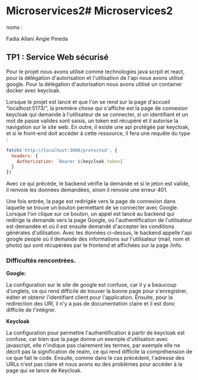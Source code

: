 # Microservices2# Microservices2

noms :

Fadia Allani
Angie Pineda

## TP1 : Service Web sécurisé

Pour le projet nous avons utilisé comme technologies java scrpit et react, pour la délégation d'autorisation et l'utilisation de l'api nous avons utilisé google. Pour la délégation d'autorisation nous avons utilisé un container docker avec keycloak.

Lorsque le projet est lancé et que l'on se rend sur la page d'accueil “localhost:5173/”, la première chose qui s'affiche est la page de connexion keycloak qui demande à l'utilisateur de se connecter, si un identifiant et un mot de passe valides sont saisis, un token est récupéré et il autorise la navigation sur le site web. En outre, il existe une api protégée par keycloak, et si le front-end doit accéder à cette ressource, il fera une requête du type :

```js
fetch('http://localhost:3000/protected', {
  headers: {
    Authorization: `Bearer ${keycloak.token}`
  }
})
```

Avec ce qui précède, le backend vérifie la demande et si le jeton est valide, il renvoie les données demandées, sinon il renvoie une erreur 401.

Une fois entrée, la page est redirigée vers la page de connexion dans laquelle se trouve un bouton permettant de se connecter avec Google. Lorsque l'on clique sur ce bouton, un appel est lancé au backend qui redirige la demande vers la page Google, où l'authentification de l'utilisateur est demandée et où il est ensuite demandé d'accepter les conditions générales d'utilisation. Avec les données ci-dessus, le backend appelle l'api google people où il demande des informations sur l'utilisateur (mail, nom et photo) qui sont récupérées par le frontend et affichées sur la page /info.


### Difficultés rencontrées.

**Google:** 

La configuration sur le site de google est confuse, car il y a beaucoup d'onglets, ce qui rend difficile de trouver la bonne page pour s'enregistrer, éditer et obtenir l'identifiant client pour l'application. Ensuite, pour la redirection des URI, il n'y a pas de documentation claire et il est donc difficile de l'intégrer. 

**Keycloak**

La configuration pour permettre l'authentification à partir de keycloak est confuse, car bien que la page donne un exemple d'utilisation avec javascript, elle n'indique pas clairement les termes, par exemple elle ne décrit pas la signification de realm, ce qui rend difficile la compréhension de ce que fait le code. Ensuite, comme dans le cas précédent, l'adresse des URLs n'est pas claire et nous avons eu des problèmes pour accéder à la page qui se lance de Keycloak. 

